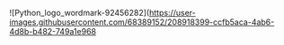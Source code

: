 ![Python_logo_wordmark-92456282](https://user-images.githubusercontent.com/68389152/208918399-ccfb5aca-4ab6-4d8b-b482-749a1e968

